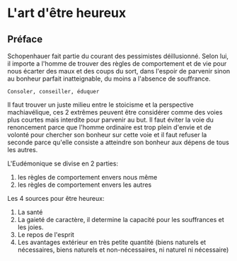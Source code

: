# L'art d'être heureux

## Préface

Schopenhauer fait partie du courant des pessimistes déillusionné. 
Selon lui, il importe a l'homme de trouver des règles de comportement et de vie pour nous écarter des maux et des coups du sort, dans l'espoir de parvenir sinon au bonheur parfait inatteignable, du moins a l'absence de souffrance.

`Consoler, conseiller, éduquer`

Il faut trouver un juste milieu entre le stoicisme et la perspective machiavélique, ces 2 extrêmes peuvent être considérer comme des voies plus courtes mais interdite pour parvenir au but. 
Il faut éviter la voie du renoncement parce que l'homme ordinaire est trop plein d'envie et de volonté pour chercher son bonheur sur cette voie et il faut refuser la seconde parce qu'elle consiste a atteindre son bonheur aux dépens de tous les autres.

L'Eudémonique se divise en 2 parties:
1. les règles de comportement envers nous même
2. les règles de comportement envers les autres


Les 4 sources pour être heureux:
1. La santé
2. La gaieté de caractère, il determine la capacité pour les souffrances et les joies.
3. Le repos de l'esprit
4. Les avantages extérieur en très petite quantité (biens naturels et nécessaires, biens naturels et non-nécessaires, ni naturel ni nécessaire)

